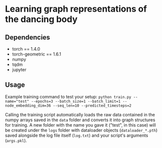 # Learning graph representations of the dancing body

## Dependencies
- torch == 1.4.0
- torch-geometric == 1.6.1
- numpy
- tqdm
- jupyter

## Usage
Example training command to test your setup:
```python train.py --name="test" --epochs=3 --batch_size=1 --batch_limit=1 --node_embedding_dim=36 --seq_len=10 --predicted_timesteps=2```

Calling the training script automatically loads the raw data contained in the numpy arrays saved in the `data` folder and converts it into graph structures for training. A new folder with the name you gave it ("test", in this case) will be created under the `logs` folder with dataloader objects (`dataloader_*.pth`) saved alongside the log file itself (`log.txt`) and your script's arguments (`args.pkl`).
